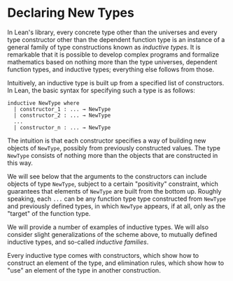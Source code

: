 # Declaring New Types

In Lean's library, every concrete type other than the universes and every type constructor other than the dependent function type is
an instance of a general family of type constructions known as *inductive types*. It is remarkable that it is possible to develop
complex programs and formalize mathematics based on nothing more than the type universes, dependent function types,
and inductive types; everything else follows from those.

Intuitively, an inductive type is built up from a specified list of constructors. In Lean, the basic syntax for specifying such a type is as follows:
```
inductive NewType where
  | constructor_1 : ... → NewType
  | constructor_2 : ... → NewType
  ...
  | constructor_n : ... → NewType
```

The intuition is that each constructor specifies a way of building new objects of ``NewType``, possibly from previously constructed values.
The type ``NewType`` consists of nothing more than the objects that are constructed in this way.

We will see below that the arguments to the constructors can include objects of type ``NewType``,
subject to a certain "positivity" constraint, which guarantees that elements of ``NewType`` are built
from the bottom up. Roughly speaking, each ``...`` can be any function type type constructed from ``NewType``
and previously defined types, in which ``NewType`` appears, if at all, only as the "target" of the function type.

We will provide a number of examples of inductive types. We will also consider slight generalizations of the scheme above,
to mutually defined inductive types, and so-called *inductive families*.

Every inductive type comes with constructors, which show how to construct an element of the type, and elimination rules,
which show how to "use" an element of the type in another construction.
